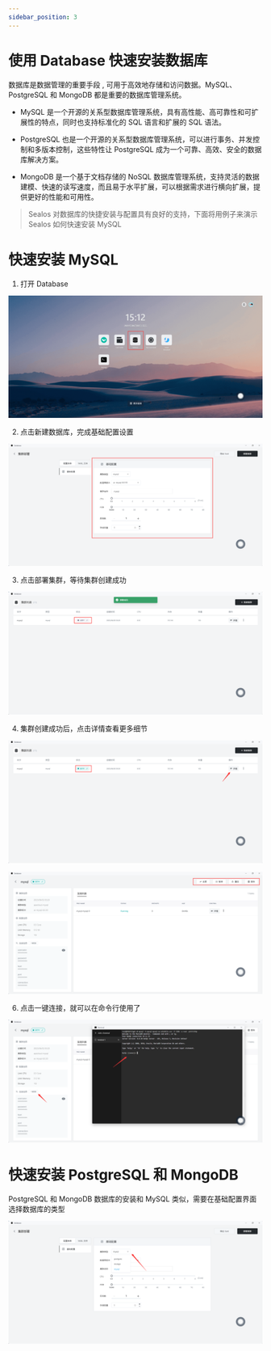 ```yaml
---
sidebar_position: 3
---
```


# 使用 Database 快速安装数据库

数据库是数据管理的重要手段 , 可用于高效地存储和访问数据。MySQL、PostgreSQL 和 MongoDB 都是重要的数据库管理系统。

* MySQL 是一个开源的关系型数据库管理系统，具有高性能、高可靠性和可扩展性的特点，同时也支持标准化的 SQL 语言和扩展的 SQL 语法。

* PostgreSQL 也是一个开源的关系型数据库管理系统，可以进行事务、并发控制和多版本控制，这些特性让 PostgreSQL 成为一个可靠、高效、安全的数据库解决方案。

* MongoDB 是一个基于文档存储的 NoSQL 数据库管理系统，支持灵活的数据建模、快速的读写速度，而且易于水平扩展，可以根据需求进行横向扩展，提供更好的性能和可用性。

> Sealos 对数据库的快捷安装与配置具有良好的支持，下面将用例子来演示 Sealos 如何快速安装 MySQL

# 快速安装 MySQL

1. 打开 Database

![](./images/Pasted%20image%2020230602151308.png)

2. 点击新建数据库，完成基础配置设置

![](./images/Pasted%20image%2020230602152005.png)

3. 点击部署集群，等待集群创建成功

![](./images/Pasted%20image%2020230602152025.png)

4. 集群创建成功后，点击详情查看更多细节

![](./images/Pasted%20image%2020230602152158.png)

![](./images/Pasted%20image%2020230602152916.png)

6. 点击一键连接，就可以在命令行使用了

![](./images/Pasted%20image%2020230602152336.png)

# 快速安装 PostgreSQL 和 MongoDB

PostgreSQL 和 MongoDB 数据库的安装和 MySQL 类似，需要在基础配置界面选择数据库的类型

![](./images/Pasted%20image%2020230602153312.png)
